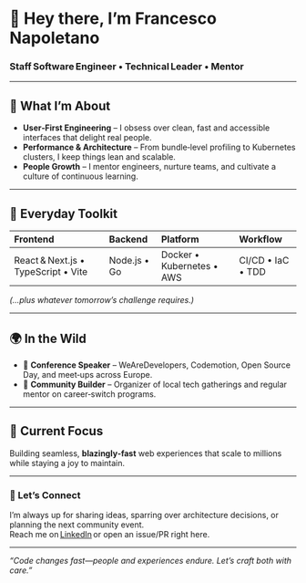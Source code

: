 # 👋 Hey there, I’m **Francesco Napoletano**

### Staff Software Engineer • Technical Leader • Mentor

---

## 🚀  What I’m About

- **User‑First Engineering** – I obsess over clean, fast and accessible interfaces that delight real people.  
- **Performance & Architecture** – From bundle‑level profiling to Kubernetes clusters, I keep things lean and scalable.  
- **People Growth** – I mentor engineers, nurture teams, and cultivate a culture of continuous learning.

---

## 🧰  Everyday Toolkit

| Frontend | Backend | Platform | Workflow |
| :-- | :-- | :-- | :-- |
| React & Next.js • TypeScript • Vite | Node.js • Go | Docker • Kubernetes • AWS | CI/CD • IaC • TDD |

*(…plus whatever tomorrow’s challenge requires.)*

---

## 🌍  In the Wild

- 🎤 **Conference Speaker** – WeAreDevelopers, Codemotion, Open Source Day, and meet‑ups across Europe.  
- 🤝 **Community Builder** – Organizer of local tech gatherings and regular mentor on career‑switch programs.

---

## 🔭  Current Focus

Building seamless, **blazingly‑fast** web experiences that scale to millions while staying a joy to maintain.

---

### 💬  Let’s Connect

I’m always up for sharing ideas, sparring over architecture decisions, or planning the next community event.  
Reach me on [LinkedIn](https://www.linkedin.com/in/francesconapoletano/) or open an issue/PR right here.

---

_“Code changes fast—people and experiences endure. Let’s craft both with care.”_
